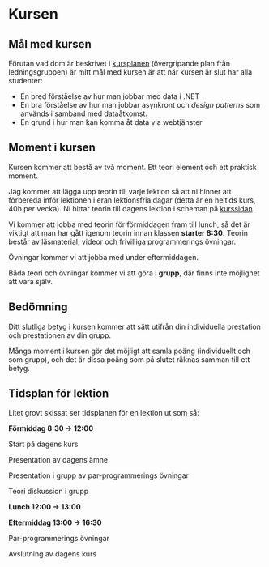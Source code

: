 # Kursen

## Mål med kursen

Förutan vad dom är beskrivet i [kursplanen](https://yh.pingpong.se/node.do?id=3419996) (övergripande plan från ledningsgruppen) är mitt mål med kursen är att när kursen är slut har alla studenter:

- En bred förståelse av hur man jobbar med data i .NET
- En bra förståelse av hur man jobbar asynkront och *design patterns* som används i samband med dataåtkomst.
- En grund i hur man kan komma åt data via webtjänster

## Moment i kursen

Kursen kommer att bestå av två moment. Ett teori element och ett praktisk moment. 

Jag kommer att lägga upp teorin till varje lektion så att ni hinner att förbereda inför lektionen i eran lektionsfria dagar (detta är en heltids kurs, 40h per vecka). Ni hittar teorin till dagens lektion i scheman på [kurssidan](https://pgbsnh19.github.io/dataatkomst/). 

Vi kommer att jobba med teorin för förmiddagen fram till lunch, så det är viktigt att man har gått igenom teorin innan klassen **starter 8:30**. Teorin består av läsmaterial, videor och frivilliga programmerings övningar.

Övningar kommer vi att jobba med under eftermiddagen.

Båda teori och övningar kommer vi att göra i **grupp**, där finns inte möjlighet att vara själv.

## Bedömning

Ditt slutliga betyg i kursen kommer att sätt utifrån din individuella prestation och prestationen av din grupp.

Många moment i kursen gör det möjligt att samla poäng (individuellt och som grupp), och det är dissa poäng som på slutet räknas samman till ett betyg. 

## Tidsplan för lektion

Litet grovt skissat ser tidsplanen för en lektion ut som så:

**Förmiddag 8:30 -> 12:00**

Start på dagens kurs

Presentation av dagens ämne

Presentation i grupp av par-programmerings övningar

Teori diskussion i grupp



**Lunch 12:00 -> 13:00**



**Eftermiddag 13:00 -> 16:30**

Par-programmerings övningar

Avslutning av dagens kurs